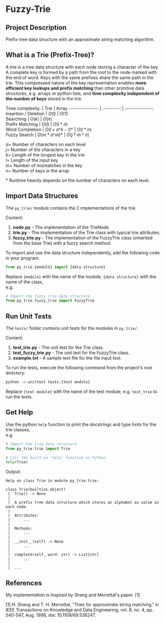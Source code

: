 # Fuzzy-Trie

## Project Description
Prefix-tree data structure with an approximate string matching algorithm.

## What is a Trie (Prefix-Tree)?
A trie is a tree data structure with each node storing a character of the key. A complete key is formed by a path from the root to the node marked with the end of word. Keys with the same prefixes share the same path in the trie. This compressed nature of the key representation enables <b>more efficient key lookups and prefix matching</b> than other primitive data structures, e.g. arrays or python lists, and <b>time complexity independent of the number of keys</b> stored in the trie.

Time complexity:
[]()            |   Trie     |  Array
--------------- | :--------: | :-------------:
Insertion / Deletion       |   $O(l)$   |   $O(1)$    
Searching       |   $O(k)$   |   $O(n)$  
Prefix Matching |   $O(l)$   |   $O(l * n)$  
Word Completion | $O(l + a\^{k - l})$* |   $O(l * n)$   
Fuzzy Search    |       $O(m * a\^{m})$*     |   $O(j * m * n)$  

$a =$ Number of characters on each level <br/>
$j =$ Number of the characters in a key <br/>
$k =$ Length of the longest key in the trie <br/>
$l =$ Length of the input key <br/>
$m =$ Number of mismatches in the key <br/>
$n =$ Number of keys in the array <br/>


\* Runtime heavily depends on the number of characters on each level.

## Import Data Structures
The `py_trie/` module contains the 2 implementations of the trie.

Content: 
1. **node.py** - The implementation of the TrieNode.
2. **trie.py** - The implementation of the Trie class with typical trie attributes.
3. **fuzzy_trie.py** - The implementation of the FuzzyTrie class (inherited from the base Trie) with a fuzzy search method.

To import and use the data structure independently, add the following code in your program:
```python
from py_trie.{module} import {data structure}
```
Replace `{module}` with the name of the module, `{data structure}` with the name of the class, <br>
e.g.
```python
# Import the fuzzy trie data structure
from py_trie.fuzzy_trie import FuzzyTrie
```

## Run Unit Tests
The `tests/` folder contains unit tests for the modules in `py_trie/`.

Content:
1. **test_trie.py** - The unit test for the Trie class.
2. **test_fuzzy_trie.py** - The unit test for the FuzzyTrie class.
3. **example.txt** - A sample text file for the file input test.
   
To run the tests, execute the following command from the project's root directory:
```bash
python -m unittest tests.{test module}
```
Replace `{test module}` with the name of the test module, e.g. `test_trie` to run the tests.

## Get Help
Use the python `help` function to print the docstrings and type hints for the trie classes, <br>
e.g. 
```python
# Import the trie data structure
from py_trie.trie import Trie

# Call the built-in 'help' function in Python
help(Trie)
```
Output:
```
Help on class Trie in module py_trie.trie:

class Trie(builtins.object)
 |  Trie() -> None
 |  
 |  A prefix tree data structure which stores an alphabet as value in each node.
 |  
 |  Attributes:
 |      ...
 |  
 |  Methods:
 |      ...
 |  
 |  __init__(self) -> None
 |      ...
 |  
 |  complete(self, word: str) -> List[str]
 |      ...
 |      
 |  ... 
```

## References
My implementation is inspired by Shang and Merrettal's paper. [1] <br>

[1] H. Shang and T. H. Merrettal, "Tries for approximate string matching," in IEEE Transactions on Knowledge and Data Engineering, vol. 8, no. 4, pp. 540-547, Aug. 1996, doi: 10.1109/69.536247.
